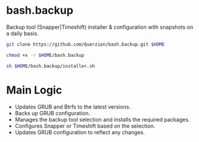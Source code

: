 # bash.backup
Backup tool (Snapper|Timeshift) installer & configuration with snapshots on a daily basis.
```bash
git clone https://github.com/Querzion/bash.backup.git $HOME
```
```bash
chmod +x -r $HOME/bash.backup
```
```bash
sh $HOME/bash.backup/installer.sh
```
# Main Logic
  -  Updates GRUB and Btrfs to the latest versions.
  -  Backs up GRUB configuration.
  -  Manages the backup tool selection and installs the required packages.
  -  Configures Snapper or Timeshift based on the selection.
  -  Updates GRUB configuration to reflect any changes.

